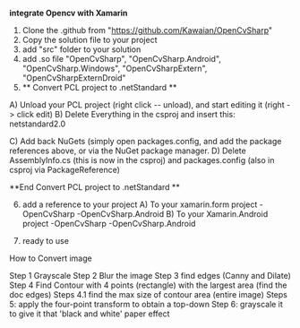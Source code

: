 **integrate Opencv with Xamarin**

1) Clone the .github from "https://github.com/Kawaian/OpenCvSharp" 
2) Copy the solution file to your project
3) add "src" folder to your solution
4) add .so file 
"OpenCvSharp",
"OpenCvSharp.Android",
"OpenCvSharp.Windows",
"OpenCvSharpExtern",
"OpenCvSharpExternDroid"
5) ** Convert PCL project to .netStandard **

A) Unload your PCL project (right click -- unload), and start editing it (right -> click edit)
B) Delete Everything in the csproj and insert this:
<Project Sdk="Microsoft.NET.Sdk">
  <PropertyGroup>
    <TargetFramework>netstandard2.0</TargetFramework>
  </PropertyGroup>

  <ItemGroup>
    <!--<PackageReference Include="" Version=""/>-->
  </ItemGroup>

</Project>
C) Add back NuGets (simply open packages.config, and add the package references above, or via the NuGet package manager.
D) Delete AssemblyInfo.cs (this is now in the csproj) and packages.config (also in csproj via PackageReference)

**End Convert PCL project to .netStandard **

6) add a reference to your project
	A) To your xamarin.form project 
		-OpenCvSharp
		-OpenCvSharp.Android
	B) To your Xamarin.Android project
		-OpenCvSharp
		-OpenCvSharp.Android

7) ready to use

How to Convert image

Step 1 Grayscale
Step 2 Blur the image
Step 3 find edges (Canny and Dilate)
Step 4 Find Contour with 4 points (rectangle) with the largest area (find the doc edges)
Steps 4.1 find the max size of contour area (entire image) 
Steps 5: apply the four-point transform to obtain a top-down
Step 6: grayscale it to give it that 'black and white' paper effect
